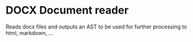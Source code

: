 # DOCX Document reader

Reads docx files and outputs an AST to be used for further processing to html, markdown, ...
